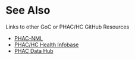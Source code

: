 

# See Also
Links to other GoC or PHAC/HC GitHub Resources


- [PHAC-NML](https://github.com/phac-nml)
- [PHAC/HC Health Infobase](https://github.com/phac-aspc)
- [PHAC Data Hub](https://github.com/PHACDataHub)




